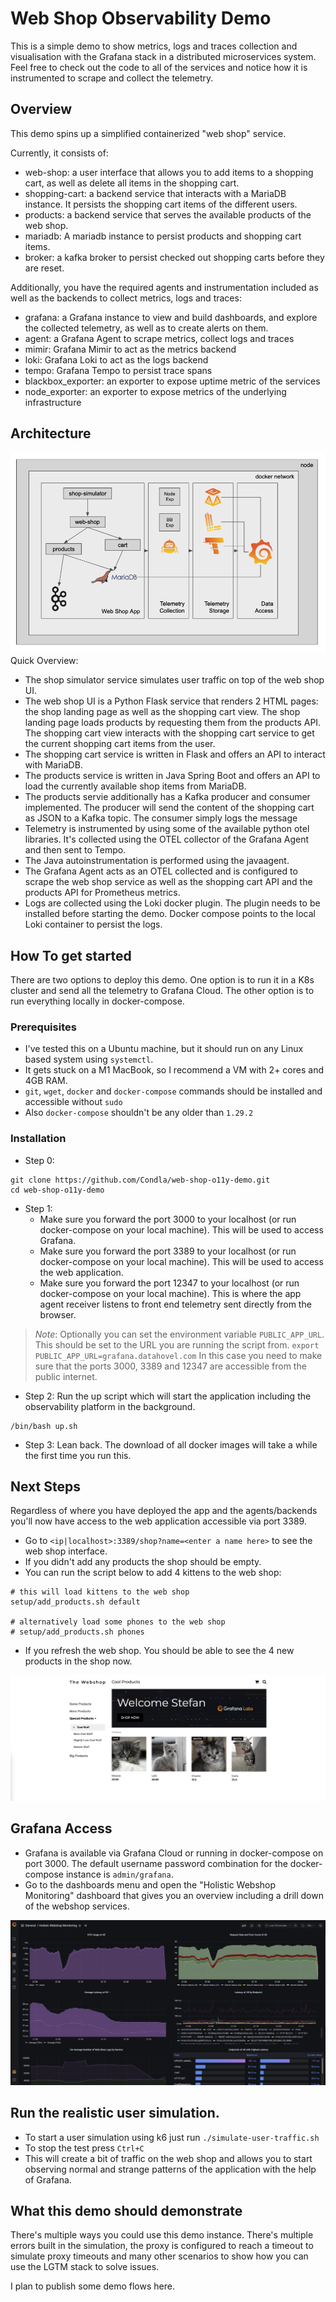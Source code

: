 # Web Shop Observability Demo

This is a simple demo to show metrics, logs and traces collection and visualisation with the Grafana stack in a distributed microservices system.
Feel free to check out the code to all of the services and notice how it is instrumented to scrape and collect the telemetry.

## Overview

This demo spins up a simplified containerized "web shop" service.

Currently, it consists of:
* web-shop: a user interface that allows you to add items to a shopping cart, as well as delete all items in the shopping cart.
* shopping-cart: a backend service that interacts with a MariaDB instance. It persists the shopping cart items of the different users.
* products: a backend service that serves the available products of the web shop.
* mariadb: A mariadb instance to persist products and shopping cart items.
* broker: a kafka broker to persist checked out shopping carts before they are reset.



Additionally, you have the required agents and instrumentation included as well as the backends to collect metrics, logs and traces:
* grafana: a Grafana instance to view and build dashboards, and explore the collected telemetry, as well as to create alerts on them. 
* agent: a Grafana Agent to scrape metrics, collect logs and traces
* mimir: Grafana Mimir to act as the metrics backend
* loki: Grafana Loki to act as the logs backend
* tempo: Grafana Tempo to persist trace spans
* blackbox_exporter: an exporter to expose uptime metric of the services
* node_exporter: an exporter to expose metrics of the underlying infrastructure

## Architecture
![](images/web-shop-architecture.png)
Quick Overview:
* The shop simulator service simulates user traffic on top of the web shop UI.
* The web shop UI is a Python Flask service that renders 2 HTML pages: the shop landing page as well as the shopping cart view. The shop landing page loads products by requesting them from the products API. The shopping cart view interacts with the shopping cart service to get the current shopping cart items from the user.
* The shopping cart service is written in Flask and offers an API to interact with MariaDB.
* The products service is written in Java Spring Boot and offers an API to load the currently available shop items from MariaDB.
* The products servie additionally has a Kafka producer and consumer implemented. The producer will send the content of the shopping cart as JSON to a Kafka topic. The consumer simply logs the message
* Telemetry is instrumented by using some of the available python otel libraries. It's collected using the OTEL collector of the Grafana Agent and then sent to Tempo.
* The Java autoinstrumentation is performed using the javaagent.
* The Grafana Agent acts as an OTEL collected and is configured to scrape the web shop service as well as the shopping cart API and the products API for Prometheus metrics.
* Logs are collected using the Loki docker plugin. The plugin needs to be installed before starting the demo. Docker compose points to the local Loki container to persist the logs.

## How To get started

There are two options to deploy this demo. One option is to run it in a K8s cluster and send all the telemetry to Grafana Cloud. The other option is to run everything locally in docker-compose.


### Prerequisites
  * I've tested this on a Ubuntu machine, but it should run on any Linux based system using `systemctl`.
  * It gets stuck on a M1 MacBook, so I recommend a VM with 2+ cores and 4GB RAM.
  * `git`, `wget`, `docker` and `docker-compose` commands should be installed and accessible without `sudo`
  * Also `docker-compose` shouldn't be any older than `1.29.2`

### Installation
* Step 0:
```
git clone https://github.com/Condla/web-shop-o11y-demo.git
cd web-shop-o11y-demo
```

* Step 1:
  * Make sure you forward the port 3000 to your localhost (or run docker-compose on your local machine). This will be used to access Grafana.
  * Make sure you forward the port 3389 to your localhost (or run docker-compose on your local machine). This will be used to access the web application.
  * Make sure you forward the port 12347 to your localhost (or run docker-compose on your local machine). This is where the app agent receiver listens to front end telemetry sent directly from the browser.

> *Note*: Optionally you can set the environment variable `PUBLIC_APP_URL`. This should be set to the URL you are running the script from.
>```export PUBLIC_APP_URL=grafana.datahovel.com```
> In this case you need to make sure that the ports 3000, 3389 and 12347 are accessible from the public internet.

* Step 2: Run the up script which will start the application including the observability platform in the background.
```
/bin/bash up.sh
```

* Step 3: Lean back. The download of all docker images will take a while the first time you run this.

## Next Steps

Regardless of where you have deployed the app and the agents/backends you'll now have access to the web application accessible via port 3389.

* Go to `<ip|localhost>:3389/shop?name=<enter a name here>` to see the web shop interface.
* If you didn't add any products the shop should be empty.
* You can run the script below to add 4 kittens to the web shop:
```
# this will load kittens to the web shop
setup/add_products.sh default

# alternatively load some phones to the web shop
# setup/add_products.sh phones
```

  * If you refresh the web shop. You should be able to see the 4 new products in the shop now.

![](images/web-shop-ui.png)

## Grafana Access

* Grafana is available via Grafana Cloud or running in docker-compose on port 3000. The default username password combination for the docker-compose instance is `admin/grafana`.
* Go to the dashboards menu and open the "Holistic Webshop Monitoring" dashboard that gives you an overview including a drill down of the webshop services.

![](images/web-shop-dashboard.png)


## Run the realistic user simulation.

* To start a user simulation using k6 just run
  ```./simulate-user-traffic.sh```
* To stop the test press `Ctrl+C`
* This will create a bit of traffic on the web shop and allows you to start observing normal and strange patterns of the application with the help of Grafana.

## What this demo should demonstrate

There's multiple ways you could use this demo instance. There's multiple errors built in the simulation, the proxy is configured to reach a timeout to simulate proxy timeouts and many other scenarios to show how you can use the LGTM stack to solve issues.

I plan to publish some demo flows here.
